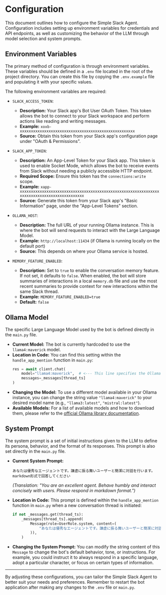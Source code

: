 # Configuration

This document outlines how to configure the Simple Slack Agent. Configuration includes setting up environment variables for credentials and API endpoints, as well as customizing the behavior of the LLM through model selection and system prompts.

## Environment Variables

The primary method of configuration is through environment variables. These variables should be defined in a `.env` file located in the root of the project directory. You can create this file by copying the `.env.example` file and populating it with your specific values.

The following environment variables are required:

-   `SLACK_ACCESS_TOKEN`:
    -   **Description:** Your Slack app's Bot User OAuth Token. This token allows the bot to connect to your Slack workspace and perform actions like reading and writing messages.
    -   **Example:** `xoxb-xxxxxxxxxxxxxxxxxxxxxxxxxxxxxxxxxxxxxxxxxxxxxxxxxxxx`
    -   **Source:** Obtain this token from your Slack app's configuration page under "OAuth & Permissions".

-   `SLACK_APP_TOKEN`:
    -   **Description:** An App-Level Token for your Slack app. This token is used to enable Socket Mode, which allows the bot to receive events from Slack without needing a publicly accessible HTTP endpoint.
    -   **Required Scope:** Ensure this token has the `connections:write` scope.
    -   **Example:** `xapp-xxxxxxxxxxxxxxxxxxxxxxxxxxxxxxxxxxxxxxxxxxxxxxxxxxxxxxxxxxxxxxxxxxxxxxxxxxxxxxxxxxxxxxxxxxxx`
    -   **Source:** Generate this token from your Slack app's "Basic Information" page, under the "App-Level Tokens" section.

-   `OLLAMA_HOST`:
    -   **Description:** The full URL of your running Ollama instance. This is where the bot will send requests to interact with the Large Language Model.
    -   **Example:** `http://localhost:11434` (if Ollama is running locally on the default port)
    -   **Source:** This depends on where your Ollama service is hosted.

-   `MEMORY_FEATURE_ENABLED`:
    -   **Description:** Set to `true` to enable the conversation memory feature. If not set, it defaults to `false`. When enabled, the bot will store summaries of interactions in a local `memory.db` file and use the most recent summaries to provide context for new interactions within the same Slack thread.
    -   **Example:** `MEMORY_FEATURE_ENABLED=true`
    -   **Default:** `false`

## Ollama Model

The specific Large Language Model used by the bot is defined directly in the `main.py` file.

-   **Current Model:** The bot is currently hardcoded to use the `llama4:maverick` model.
-   **Location in Code:** You can find this setting within the `handle_app_mention` function in `main.py`:
    ```python
    res = await client.chat(
        model="llama4:maverick",  # <--- This line specifies the Ollama model
        messages=_messages[thread_ts]
    )
    ```
-   **Changing the Model:** To use a different model available in your Ollama instance, you can change the string value `"llama4:maverick"` to your desired model name (e.g., `"llama3:latest"`, `"mistral:latest"`).
-   **Available Models:** For a list of available models and how to download them, please refer to the [official Ollama library documentation](https://ollama.com/library).

## System Prompt

The system prompt is a set of initial instructions given to the LLM to define its persona, behavior, and the format of its responses. This prompt is also set directly in the `main.py` file.

-   **Current System Prompt:**
    ```
    あなたは優秀なエージェントです。謙虚に振る舞いユーザーと簡潔に対話を行います。markdown形式で回答してください
    ```
    *(Translation: "You are an excellent agent. Behave humbly and interact concisely with users. Please respond in markdown format.")*

-   **Location in Code:** This prompt is defined within the `handle_app_mention` function in `main.py` when a new conversation thread is initiated:
    ```python
    if not _messages.get(thread_ts):
        _messages[thread_ts].append(
            Message(role=UserRole.system, content=(
                "あなたは優秀なエージェントです。謙虚に振る舞いユーザーと簡潔に対話を行います。markdown形式で回答してください"  # <--- This is the system prompt
            )),
        )
    ```
-   **Changing the System Prompt:** You can modify the string content of this `Message` to change the bot's default behavior, tone, or instructions. For example, you could instruct it to always respond in a specific language, adopt a particular character, or focus on certain types of information.

---

By adjusting these configurations, you can tailor the Simple Slack Agent to better suit your needs and preferences. Remember to restart the bot application after making any changes to the `.env` file or `main.py`.
